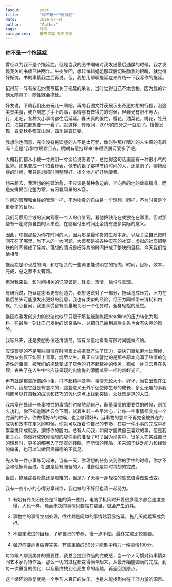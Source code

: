 ```yaml
---
layout:        post
title:         "你不是一个拖延症"
date:          2016-07-14
author:        "Author"
tags:          时间
categories:    墨卷百篇 有声文章
---
```

### 你不是一个拖延症

曾经以为我不是个拖延症，但是当我的图书编辑对我发出最后通牒的时候，我才发现我欠的书债已快两年。午夜梦回，想起编辑姐姐那双殷切鼓励我的眼睛，就觉得好惭愧。书的事情我之后再说。但，我想用聊聊拖延症来终结一下我写作的拖延。

记得前一阵有杂志约我写篇关于拖延的采访，当时觉得自己不太合格，因为我的计划太随意了，随性就会拖延。

好友说，下周我们出去玩儿一周吧，再向我图文并茂展示出奇思妙想的行程，沿途美景美食，我立刻忘了手上的事，事情哪有做得完的时候，但春光有限不等人。行，走吧，各种大小事情都往后延延。春天真的很忙，樱花，油菜花，桃花，牡丹花，海棠花都想要一一看了。就这样，转眼间，2016的四分之一就没了。慢慢发现，春夏秋冬都宜出游，四季最宜玩耍。

我想你也同意，完全没有拖延症的人不是太可爱，像时钟那样精准的人生真的有趣吗？还是“我醉欲眠君且去，明朝有意抱琴来”来得洒脱可爱多了吧。

大概我们都从小被一寸光阴一寸金给说伤着了，总觉得这句话里面有一种很小气的盘算。如果变成一个掐着秒表，像节约银子那样节约时间的人，还是别了，聊拖延症的时候，我只是想把时间整理好，找个地方好好地浪费。

想来想去，我理想的拖延治愈，不应该是某种急迫的，奔向目的地的效率精准，而是安排妥当化整为零，有闲看风景的从容。

时间的管理和金钱的管理一样，不为物役的自由是一个理想，同样，不为时役是个更奢侈的目标。

我们习惯用金钱的流向观察一个人的价值观，看他把钱花在或放在在哪里。但对那些有一定财务自由的人来说，在哪里付出时间比金钱有更多实际的意义。

因此，珍视那些为你花时间的人，因为那是最珍贵的生命本身。以及关注自己把时间花在了哪里，当下人的一大问题，大概都是被各种实在的社交，虚拟的社交把整块的时间撕成了碎片。理想的情况是把碎片的时间拼成了整块的目标，今天我们恰恰相反。

拖延症是个现成的词，和它相关的一些词更能说明它的指向，时间，目标，效率，完成，总之都不太有趣。

但对我来说，和时间相关的词应该是，轻松，热情，愉悦与呈现。

有研究说，拖延症患者更有创造力，我想这说对了一部分，拖延造成压力，压力在最后关头可能激发出更好的创意，我也有类似的经验，但压力同样带来消耗和内疚。扪心自问，我更享受留有余量地关闭一个任务时，全身轻松的感觉。

拖延症激发创造力的说法也似乎只限于那些能熟练把deadline的压力转化为燃料，在最后一刻让自己发射的优良品种，总把自己逼到最后关头也会有失灵的风险。

我等凡夫，还是要想办法还清债务，留有余量地看看有限时间能做点啥。

应该警觉的不是哪些事情在时间表上被拖延产生了压力，要快刀斩乱麻地处理掉，因为杂务反正如原上青草，烧尽又生。真正应该警觉的是那些原本充满了热情的创造性的事情，被我们的拖延变成了灰色的打不起精神的债务，宛如一片乌云悬在头顶，丧失了在人生中它应该呈现的出愉悦的清脆瓜果一样的新鲜光芒。

再有就是那些所谓的小事，打不起精神做啊。事情无论大小，好坏，当它出现在生命中，我想它就是有意义的，这些意义无外乎促使你生命的成长，多么无趣的事我想都可以在自我的成长和技巧的优化这点上找到突破。处处皆是道的入口。

我常常在处理一些事物性的事情的时候勉励自己，衡量事情的重要性的时候，别那么功利，你不知道哪片云会下雨，试着生起一些平常心，让每一件事情都变成一个完满的种子。你做得好A的时候，也会做得好B，当事物的意义不再完全被外在的成功和效率在定义的时候，你就可以跟着你自己的节奏，在每一件小事的完成中积累喜悦和成就感，演练你的能力。总有人问我，如何才能做自己喜欢的事，但是我更关心，你做好成就你理想的那件事的准备了吗？因为现实中，很多人在实践自己的理想时，更多的都卷入了现实的残酷。而所谓的残酷，多来源于缺乏能力和经验的储备，也可以叫做因缘福德的不具足。

先从每一件小事练习起来，当有一天，你理想的任务交到你的手中的时候，你才不会和他擦肩而过，机遇是给有准备的人，准备就是每时每刻的完成。

当然，拖延症要痊愈还是艰难的，但是为了无事一身轻松的感觉值得做些改变。

我有一些小小的心得分享诸位，我也做的不好但也请一起努力。

1. 有始有终关闭任务是节能的第一要务，电脑手机同时开着很多程序都会速度变慢，人也一样，悬而未决的事情只要摆在那里，就会产生消耗。

2. 事物性的事情立刻处理，往往越是简单的事情越容易拖延，拖几天就累积成负担。

3. 不要定激进的目标，了解自己的节奏，慢一点不怕，最终完成比较重要。

4. 强迫症要适当放弃完美，有些事情的80分才能集中精力一件事情100分。

每每跟人聊到美育的重要性，我总会提到作品的完成感，当一个人习惯对待事情如同艺术家对待作品，那么一切的过程都变得简单起来，从最开始能圆满的完成，到每一次重复的优化，以及最终找到点亮生命的超越，再返回到原点。

这个循环的重复就是一个手艺人真正的快乐，也是人能找到内在丰沛力量的源泉。

